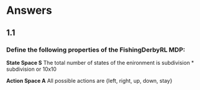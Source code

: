 # Answers
## 1.1
### Define the following properties of the FishingDerbyRL MDP:
**State Space S** The total number of states of the enironment is subdivision * subdivision or 10x10

**Action Space A** All possible actions are {left, right, up, down, stay}